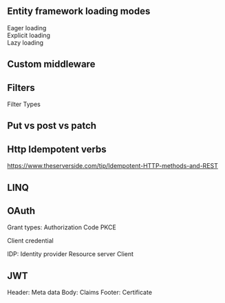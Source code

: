 ## Entity framework loading modes

Eager loading\
Explicit loading\
Lazy loading

## Custom middleware

## Filters
Filter Types

## Put vs post vs patch

## Http Idempotent verbs
https://www.theserverside.com/tip/Idempotent-HTTP-methods-and-REST

## LINQ

## OAuth

Grant types: 
Authorization Code
PKCE

Client credential

IDP: Identity provider
Resource server
Client

## JWT
Header: Meta data
Body: Claims
Footer: Certificate





